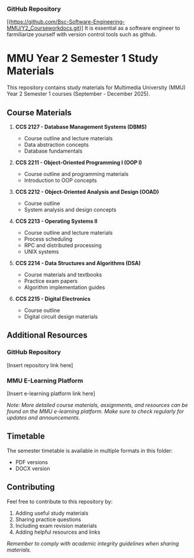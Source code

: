 ### GitHub Repository
[(https://github.com/Bsc-Software-Engineering-MMU/Y2_Courseworkdocs.git)]
It is essential as a software engineer to farmiliarize yourself with version control tools such as github.

# MMU Year 2 Semester 1 Study Materials

This repository contains study materials for Multimedia University (MMU) Year 2 Semester 1 courses (September - December 2025).

## Course Materials

1. **CCS 2127 - Database Management Systems (DBMS)**
   - Course outline and lecture materials
   - Data abstraction concepts
   - Database fundamentals

2. **CCS 2211 - Object-Oriented Programming I (OOP I)**
   - Course outline and programming materials
   - Introduction to OOP concepts

3. **CCS 2212 - Object-Oriented Analysis and Design (OOAD)**
   - Course outline
   - System analysis and design concepts

4. **CCS 2213 - Operating Systems II**
   - Course outline and lecture materials
   - Process scheduling
   - RPC and distributed processing
   - UNIX systems

5. **CCS 2214 - Data Structures and Algorithms (DSA)**
   - Course materials and textbooks
   - Practice exam papers
   - Algorithm implementation guides

6. **CCS 2215 - Digital Electronics**
   - Course outline
   - Digital circuit design materials

## Additional Resources

### GitHub Repository
[Insert repository link here]

### MMU E-Learning Platform
[Insert e-learning platform link here]

*Note: More detailed course materials, assignments, and resources can be found on the MMU e-learning platform. Make sure to check regularly for updates and announcements.*

## Timetable

The semester timetable is available in multiple formats in this folder:
- PDF versions
- DOCX version

## Contributing

Feel free to contribute to this repository by:
1. Adding useful study materials
2. Sharing practice questions
3. Including exam revision materials
4. Adding helpful resources and links

*Remember to comply with academic integrity guidelines when sharing materials.*